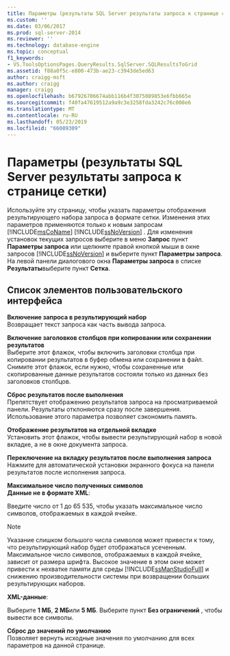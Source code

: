 ```yaml
---
title: Параметры (результаты SQL Server результаты запроса к странице сетки) | Документация Майкрософт
ms.custom: ''
ms.date: 03/06/2017
ms.prod: sql-server-2014
ms.reviewer: ''
ms.technology: database-engine
ms.topic: conceptual
f1_keywords:
- VS.ToolsOptionsPages.QueryResults.SqlServer.SQLResultsToGrid
ms.assetid: f88a0f5c-e800-473b-ae23-c3943de5ed63
author: craigg-msft
ms.author: craigg
manager: craigg
ms.openlocfilehash: b67926706674abb116b4f3075089853e6fbb665e
ms.sourcegitcommit: f40fa47619512a9a9c3e3258fda3242c76c008e6
ms.translationtype: MT
ms.contentlocale: ru-RU
ms.lasthandoff: 05/23/2019
ms.locfileid: "66089309"
---
```

# <a name="options-query-results-sql-server-results-to-grid-page"></a>Параметры (результаты SQL Server результаты запроса к странице сетки)
  Используйте эту страницу, чтобы указать параметры отображения результирующего набора запроса в формате сетки. Изменения этих параметров применяются только к новым запросам [!INCLUDE[msCoName](../includes/msconame-md.md)] [!INCLUDE[ssNoVersion](../includes/ssnoversion-md.md)] . Для изменения установок текущих запросов выберите в меню **Запрос** пункт **Параметры запроса** или щелкните правой кнопкой мыши в окне запросов [!INCLUDE[ssNoVersion](../includes/ssnoversion-md.md)] и выберите пункт **Параметры запроса**. На левой панели диалогового окна **Параметры запроса** в списке **Результаты**выберите пункт **Сетка**.  
  
## <a name="uielement-list"></a>Список элементов пользовательского интерфейса  
 **Включение запроса в результирующий набор**  
 Возвращает текст запроса как часть вывода запроса.  
  
 **Включение заголовков столбцов при копировании или сохранении результатов**  
 Выберите этот флажок, чтобы включить заголовки столбца при копировании результатов в буфер обмена или сохранении в файл. Снимите этот флажок, если нужно, чтобы сохраненные или скопированные данные результатов состояли только из данных без заголовков столбцов.  
  
 **Сброс результатов после выполнения**  
 Препятствует отображению результатов запроса на просматриваемой панели. Результаты отклоняются сразу после завершения. Использование этого параметра позволяет сэкономить память.  
  
 **Отображение результатов на отдельной вкладке**  
 Установить этот флажок, чтобы вывести результирующий набор в новой вкладке, а не в окне документа запроса.  
  
 **Переключение на вкладку результатов после выполнения запроса**  
 Нажмите для автоматической установки экранного фокуса на панели результатов после исполнения запроса.  
  
 **Максимальное число полученных символов**  
 **Данные не в формате XML**:  
  
 Введите число от 1 до 65 535, чтобы указать максимальное число символов, отображаемых в каждой ячейке.  
  
> [!NOTE]  
>  Указание слишком большого числа символов может привести к тому, что результирующий набор будет отображаться усеченным. Максимальное число символов, отображаемых в каждой ячейке, зависит от размера шрифта. Высокое значение в этом окне может привести к нехватке памяти для среды [!INCLUDE[ssManStudioFull](../includes/ssmanstudiofull-md.md)] и снижению производительности системы при возвращении больших результирующих наборов.  
  
 **XML-данные**:  
  
 Выберите **1 МБ**, **2 МБ**или **5 МБ**. Выберите пункт **Без ограничений** , чтобы вывести все символы.  
  
 **Сброс до значений по умолчанию**  
 Позволяет вернуть исходные значения по умолчанию для всех параметров на данной странице.  
  
  
